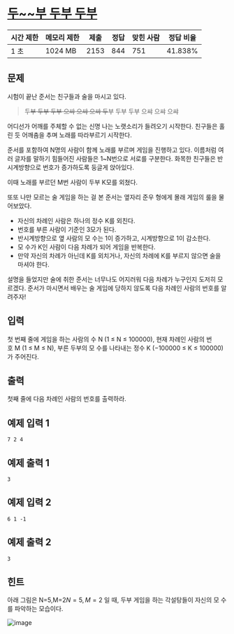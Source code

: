 # [두~~부 두부 두부](https://www.acmicpc.net/problem/25175)

| 시간 제한 | 메모리 제한 | 제출 | 정답 | 맞힌 사람 | 정답 비율 |
| --- | --- | --- | --- | --- | --- |
| 1 초 | 1024 MB | 2153 | 844 | 751 | 41.838% |

## 문제

시험이 끝난 준서는 친구들과 술을 마시고 있다.

> 두~~부 두부 두부 으쌰 으쌰 으쌰 두~~부 두부 두부 으쌰 으쌰 으쌰
> 

어디선가 어깨를 주체할 수 없는 신명 나는 노랫소리가 들려오기 시작한다. 친구들은 홀린 듯 어깨춤을 추며 노래를 따라부르기 시작한다.

준서를 포함하여 N명의 사람이 함께 노래를 부르며 게임을 진행하고 있다. 이름처럼 여러 글자를 말하기 힘들어진 사람들은 1~N번으로 서로를 구분한다. 화목한 친구들은 반시계방향으로 번호가 증가하도록 둥글게 앉아있다.

이때 노래를 부르던 M번 사람이 두부 K모를 외쳤다.

또또 나만 모르는 술 게임을 하는 걸 본 준서는 옆자리 준우 형에게 몰래 게임의 룰을 물어보았다.

- 자신의 차례인 사람은 하나의 정수 K를 외친다.
- 번호를 부른 사람이 기준인 3모가 된다.
- 반시계방향으로 옆 사람의 모 수는 1이 증가하고, 시계방향으로 1이 감소한다.
- 모 수가 K인 사람이 다음 차례가 되어 게임을 반복한다.
- 만약 자신의 차례가 아닌데 K를 외치거나, 자신의 차례에 K를 부르지 않으면 술을 마셔야 한다.

설명을 들었지만 술에 취한 준서는 너무나도 어지러워 다음 차례가 누구인지 도저히 모르겠다. 준서가 마시면서 배우는 술 게임에 당하지 않도록 다음 차례인 사람의 번호를 알려주자!

## 입력

첫 번째 줄에 게임을 하는 사람의 수 N (1 ≤ N ≤ 100000), 현재 차례인 사람의 번호 M (1 ≤ M ≤ N), 부른 두부의 모 수를 나타내는 정수 K (−100000 ≤ K ≤ 100000)가 주어진다.

## 출력

첫째 줄에 다음 차례인 사람의 번호를 출력하라.

## 예제 입력 1

```
7 2 4

```

## 예제 출력 1

```
3

```

## 예제 입력 2

```
6 1 -1

```

## 예제 출력 2

```
3

```

## 힌트

아래 그림은 N=5,M=2$N=5, M=2$ 일 때, 두부 게임을 하는 각설탕들이 자신의 모 수를 파악하는 모습이다.

![image](https://upload.acmicpc.net/7697a08e-ec0d-4d5d-8cd0-7b1e2c0aa5ef/-/crop/872x697/23,0/-/preview/)
